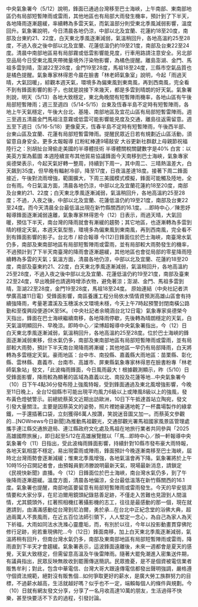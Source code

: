 中央氣象署今（5/12）說明，鋒面已通過台灣移至巴士海峽，上午南部、東南部地區仍有局部短暫陣雨或雷雨，其他地區也有局部大雨發生機率，預計到了下半天，各地降雨逐漸趨緩，率續轉為多雲天氣，而氣溫部分則受東北季風減弱影響，溫度回升。氣象署說明，今日清晨各地仍涼，中部以北及宜蘭、花蓮約18至20度，南部及台東約21、22度，白天東北季風逐漸減弱，氣溫稍回升，各地高溫約25至28度，不過入夜之後中部以北及宜蘭、花蓮低溫仍約19至21度，南部及台東22至24度。清晨中南部地區易有局部霧或低雲影響能見度，行車用路請注意安全。另北部空品局今日受東北風夾帶微量境外汙染物影響，為橘色提醒。離島澎湖、金門、馬祖多雲到晴，澎湖22至28度，金門19至28度，馬祖18至24度，三縣市空氣品質也是橘色提醒。氣象專家林得恩今晨在臉書「林老師氣象室」說明，今起「雨過天晴，大氣回暖」，綜觀本週天氣，環境多為偏東風到東南風，再到西南風，完全看不到有鋒面影響的影子，也就是說接下來幾天，都是多雲到晴朗的好天氣。氣象署則說，明天（5/13）各地大致穩定，東北角晚間有短暫陣雨機率，各地山區有午後局部短暫陣雨；週三至週四（5/14-5/15）台東及恆春半島不定時有短暫陣雨，各地上午天氣穩定，午後大台北、基隆、南部地區及宜花山區有局部短暫雷陣雨。週三至週五清晨金門馬祖注意霧或低雲可能影響能見度及交通，離島往返需留意。週五至下週日（5/16-5/18）更像夏天，恆春半島不定時有短暫陣雨，午後西半部、台東山區及宜蘭、花蓮有局部短暫雷陣雨。提醒民眾近日若有規劃近山區活動，須留意自身安全。更多太報報導  扛粉紅棒連9場敲安 大谷更新社群獻上母親節祝福  陸行之：別胡扯台灣偷走美國的半導體技術 半導體關稅關鍵數字是40%  白宮：以美英方案為藍圖 本週陸續宣布其他貿易協議鋒面今天南移到巴士海峽，氣象專家吳德榮表示，今起天氣好轉一整周，持續到下周一，其中周二、三晴熱溫差大，白天飆到35度，但早晚有輻射冷卻，降至17度，日夜溫差達18度。接著下周二鋒面接近，午後對流雨增強，範圍擴大，下周三美國模式模擬，鋒面可能觸及陸地，全台有雨。今日氣溫方面，清晨各地仍涼，中部以北及宜蘭花蓮約18至20度，南部及台東約21、22度；白天東北季風逐漸減弱，氣溫稍回升，各地高溫約25至28度；不過，入夜之後，中部以北及宜蘭、花蓮低溫仍約19至21度，南部及台東22至24度。而今天清晨全台最低溫出現在新竹縣關西的16.1度。...即時中心／陳思妤報導鋒面逐漸減弱遠離，氣象專家林得恩今（12）日表示，雨過天晴，大氣回暖，預估下半天，南台灣的降雨就會有漸緩的趨勢；其它地區，也逐漸轉為多雲到晴的穩定天氣，本週天氣型態，環境多為偏東風到東南風，再到西南風，完全看不到有鋒面影響的影子。台北市 / 綜合報導 今(12)日鋒面位於巴士海峽，南臺灣水氣仍多，南部及東南部地區有局部短暫陣雨或雷雨，並有局部較大雨勢發生的機率，不過預計到了下半天南臺灣的降雨會逐漸趨緩，其他地區也會從局部的零星降雨陸續轉為多雲的天氣；氣溫方面，清晨各地仍涼，中部以北及宜蘭、花蓮約18至20度，南部及臺東約21、22度，白天東北季風逐漸減弱，氣溫稍回升，各地高溫約25至28度，不過入夜之後中部以北及宜蘭、花蓮低溫仍約19至21度，南部及臺東22至24度，早出晚歸也請適時增添衣物，避免著涼；澎湖、金門、馬祖多雲到晴，澎湖22至28度，金門19至28度，馬祖18至24度。  原始連結（中央社記者洪學廣高雄11日電）受鋒面影響，南區養護工程分局依水情情資預測高雄山區會有持續強降雨，考量荖濃溪及玉穗溪水文環境未穩，今天上午7時起預警封閉南橫公路勤和至復興段便道0K至5K。（中央社記者余曉涵台北12日電）氣象專家吳德榮今天指出，鋒面在巴士海峽繼續南移，各地降雨停歇，先後轉為晴朗穩定的天氣，白天氣溫明顯回升、早晚涼。即時中心／梁博超報導中央氣象署指出，今（12）日白天東北季風逐漸減弱，氣溫稍回升，各地高溫約25至28度。位於巴士海峽的鋒面逐漸減弱東移，但水氣仍多，南部及東南部地區有局部短暫陣雨或雷雨，並有局部較大雨勢，預計下半天南台灣降雨將漸緩；其他地區一早仍有局部降雨，白天將轉為多雲穩定天氣。豪雨地區：台中市、南投縣、嘉義縣大雨地區：苗栗縣、彰化縣、雲林縣、嘉義市、台南市、高雄市、屏東縣氣象專家林得恩在臉書粉專「林老師氣象站」發文，「此波梅雨鋒面，今日風雨最大！根據觀測顯示，昨（5/10）日受鋒面影響，降雨較為顯著的區域為嘉義以北、南投及花蓮等地...中央氣象署今（10）日下午4點36分發布陸上強風特報，受到鋒面通過及東北風增強影響，今晚至11日晚上，全台12個縣市可能出現平均風力6級以上或陣風8級以上的強風，發布黃色燈號警示。前總統蔡英文近期出訪歐洲，10日下午抵達首站立陶宛，發文引發大量關注。主要是因蔡英文的姿勢，照片裡她豪邁地乾了一杯農場製作的綠拿鐵，一手還插著口袋，立刻獲得6萬人按讚，笑說迷音圖又加一。而蔡英文參觀的...[NOWnews今日新聞]為推動馬祖觀光，交通部觀光署馬祖國家風景區管理處攜手連江縣交通旅遊局、連江縣政府文化處及馬祖在地旅行業者共同參與「2025高雄國際旅展」，即日起至5/12在高雄展覽館以「「馬...即時中心／顏一軒報導中央氣象署今（11）日指出，受此波梅雨鋒面影響，持續針對10縣市發布豪大雨特報，各地天氣相當不穩定，易出現雷雨或陣雨，鋒面預計今晚逐漸南移至巴士海峽，屆時北台灣雨勢會逐漸減緩；惟東北季風增強，各地氣溫會再下降。氣象署將於上午10時15分召開記者會，由預報員劉沛滕說明最新天氣，現場最新消息，請鎖定《民視快新聞》直播。今（12）日鋒面位於巴士海峽，南台灣水氣仍多，到了午後降雨逐漸趨緩。溫度方面，清晨各地偏涼，全台最低溫落在新竹縣關西的16.1度。氣象署也提醒，南部地區要留意有局部短暫陣雨或雷雨發生。今天的早安慈濟情要和大家分享，在尼泊爾用鏡頭紀錄慈善足跡，不僅走入苦難也見證到人間溫情，尤其鏡頭外，扛著照相機扛著攝影機的志工，往往是最感動的那一個，現在就邀請到，由滿滿感動從台灣到尼泊爾，勇於承...在台北中正紀念堂的浴佛大典，超過兩萬人不畏風雨，在近五百位法師引領下，人人堅定一念心，為自己為家人為天下祈福，大雨如同法水洗滌心靈塵垢，而，有別於以往，今年以投影動畫貫穿佛陀修行足跡，宛若重現佛陀...今（12日）鋒面南移，加上白天東北季風逐漸減弱，氣溫將稍有回升，但南台灣水氣仍多，南部及東南部地區有局部短暫陣雨或雷雨，降雨直到下半天才會趨緩。氣象署表示，這波鋒面遠離後，未來一週都會是夏天的感覺，天氣大致穩定，但需留意高溫及午後雷陣雨。隨著大罷免潮進入密集送件期，有議員指出，民眾反映無故收到罷團傳送簡訊。民眾擔憂，是不是個資被電信業者販售牟利；對此，包含中華電信、台灣大哥大跟遠傳電信都發出聲明強調，嚴格遵守個資法規範，絕對沒有販售個...如何爭取更好的薪水，是廣大勞工族群努力的目標，不過薪水越高，生活就越好嗎？似乎也不一定，端賴每個人的條件與規劃。今（10）日就有網友發文分享，分享了一名月收高達10萬的朋友，生活過得不快樂，甚至快要活不下去的過程，引發討論。